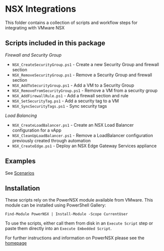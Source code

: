# NSX Integrations

This folder contains a collection of scripts and workflow steps for integrating with VMware NSX

## Scripts included in this package
*Firewall and Security Group*
* `NSX_CreateSecurityGroup.ps1` - Create a new Security Group and firewall section
* `NSX_RemoveSecurityGroup.ps1` - Remove a Security Group and firewall section
* `NSX_AddToSecurityGroup.ps1` - Add a VM to a Security Group
* `NSX_RemoveFromSecurityGroup.ps1` - Remove a VM from a security group
* `NSX_AddFirewallRule.ps1` - Add a firewall section and rule
* `NSX_SetSecurityTag.ps1` - Add a security tag to a VM
* `NSX_SyncSecurityTags.ps1` - Sync security tags

*Load Balancing*
* `NSX_CreateLoadBalancer.ps1` - Create an NSX Load Balancer configuration for a vApp
* `NSX_CleanUpLoadBalancer.ps1` - Remove a LoadBalancer configuration previously created through automation
* `NSX_CreateEdge.ps1` - Deploy an NSX Edge Gateway Services appliance

## Examples
See [Scenarios](../Scenarios/README.md)

## Installation
These scripts rely on the PowerNSX module available from VMware.
This module can be installed using PowerShell Gallery:
```
Find-Module PowerNSX | Install-Module -Scope CurrentUser
```

To use the scripts, either call them from disk in an `Execute Script` step or paste them directly into an `Execute Embedded Script`. 

For further instructions and information on PowerNSX please see the [homepage](https://github.com/vmware/powernsx)
